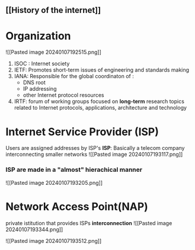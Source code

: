 ## [[History of the internet]] 

# Organization 
![[Pasted image 20240107192515.png]]


1. ISOC : Internet society 
2. IETF: Promotes short-term issues of engineering and standards making
3. IANA: Responsible for the global coordinaton of :
	- DNS root
	- IP addressing
	- other Internet protocol resources
4. IRTF: forum of working groups focused on **long-term** research topics related to Internet protocols, applications, architecture and technology

# Internet Service Provider (ISP)
Users are assigned addresses by ISP's 
**ISP**: Basically a telecom company interconnecting smaller networks
![[Pasted image 20240107193117.png]]
### ISP are made in a "almost" hierachical manner
![[Pasted image 20240107193205.png]]


# Network Access Point(NAP)
private istitution that provides ISPs **interconnection**
![[Pasted image 20240107193344.png]]

![[Pasted image 20240107193512.png]]